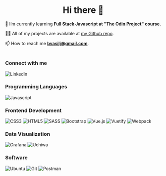 <h1 align="center">Hi there 👋</h1>

🌱 I’m currently learning **Full Stack Javascript at ["The Odin Project"](https://www.theodinproject.com/dashboard) course.**

👨‍💻 All of my projects are available at [my Github repo](https://github.com/bruno127?tab=repositories).

📫 How to reach me **bvasilj@gmail.com**.

<h1 align="center"></h1>

### Connect with me 
![Linkedin](https://img.shields.io/badge/-linkedin-000?&logo=linkedin)

### Programming Languages 
![Javascript](https://img.shields.io/badge/-javascript-000?&logo=javascript)

### Frontend Development
![CSS3](https://img.shields.io/badge/-css3-000?&logo=css3)
![HTML5](https://img.shields.io/badge/-html5-000?&logo=html5)
![SASS](https://img.shields.io/badge/-sass-000?&logo=sass)
![Bootstrap](https://img.shields.io/badge/-bootstrap-000?&logo=bootstrap)
![Vue.js](https://img.shields.io/badge/-vue.js-000?&logo=vue.js)
![Vuetify](https://img.shields.io/badge/-vuetify-000?&logo=vuetify)
![Webpack](https://img.shields.io/badge/-webpack-000?&logo=webpack)

### Data Visualization
![Grafana](https://img.shields.io/badge/-grafana-000?&logo=grafana)
![Uchiwa](https://img.shields.io/badge/-Uchiwa-000?&logo=Uchiwa)

### Software 
![Ubuntu](https://img.shields.io/badge/-ubuntu-000?&logo=ubuntu)
![Git](https://img.shields.io/badge/-git-000?&logo=git)
![Postman](https://img.shields.io/badge/-postman-000?&logo=postman)

